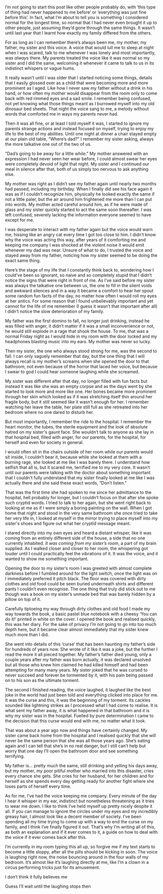 I’m not going to start this post like other people probably do, with ‘this type of thing had never happened to me before’ or ‘everything was just fine before this’. In fact, what I’m about to tell you is something I considered normal for the longest time, so normal that I had never even brought it up to other people, just assuming they’d gone through the same things. It wasn’t until last year that I learnt how exactly my family differed from the others.

For as long as I can remember there’s always been me, my mother, my father, my sister and this voice. A voice that would lull me to sleep at night when I was scared, talk to me whenever I was lonely and most importantly, was *always* there. My parents treated the voice like it was normal so my sister and I did the same, welcoming it whenever it came to talk to us in its indistinct whispers or vague hums.

It really wasn’t until I was older that I started noticing some things, details that I easily glossed over as a child that were becoming more and more prominent as I aged. Like how I never saw my father without a drink in his hand, or how often my mother would disappear from the room only to come back with red rimmed eyes and a sad smile. I remember being confused, not yet knowing what those things meant as I burrowed myself into my old dinosaur bed sheets. That night the voice sang to me, a melody without words that comforted me in ways my parents never had.

Then it was all fine, or at least I told myself it was, I started to ignore my parents strange actions and instead focused on myself, trying to enjoy my life to the best of my abilities. Until one night at dinner a chair stayed empty at our plain old table, “Where’s dad?” I remember my sister asking, always the more talkative one out of the two of us.

“Dad’s going to be away for a little while.” My mother answered with an expression I had never seen her wear before, I could almost swear her eyes were completely devoid of light that night. My sister and I continued our meal in silence after that, both of us simply too nervous to ask anything else.

My mother was right as I didn’t see my father again until nearly two months had passed, including my birthday. When I finally did see his face again it was as if I couldn’t recognize him, physically he looked exactly the same if not a little paler, but the air around him frightened me more than I can put into words. My mother acted careful around him, as if he were made of glass and my sister quickly started to act the same soon thereafter. I was left confused, severely lacking the information everyone seemed to have except for me.

I was desperate to interact with my father again but the voice would warn me, hissing like an angry cat every time I got too close to him. I didn’t know why the voice was acting this way, after years of it comforting me and keeping me company I was shocked at the violent noise it would emit whenever my dad was near. Unsure of what to do, I trusted the voice and stayed away from my father, noticing how my sister seemed to be doing the exact same thing.

Here’s the stage of my life that I constantly think back to, wondering how I could’ve been so ignorant, so naive and so completely stupid that I didn’t notice the signs that were right in front of me. As I’ve said before my sister was always the talkative one between us, the one to fill in the silent voids and awkward silences and in a way it became a comfort to hear her spout some random fun facts of the day, no matter how often I would roll my eyes at her antics. For some reason that I found unbelievably important and yet cannot for the life of me remember (I guess it wasn’t that important after all) I didn’t notice the slow deterioration of my family.

My father was the first domino to fall, no longer just drinking, instead he was filled with anger, it didn’t matter if it was a small inconvenience or not, he would still explode in a rage that shook the house. To me, that was a normal Friday night as I would hide in my room with the door locked and my headphones blasting music into my ears. My mother was never so lucky.

Then my sister, the one who always stood strong for me, was the second to fall. I can only vaguely remember that day, but the one thing that I will always recall is my mother’s screams when she opened the door to that bathroom, not even because of the horror that laced her voice, but because I swear to god I could hear someone laughing while she screamed.

My sister was different after that day, no longer filled with fun facts but instead it was like she was an empty corpse and as the days went by she started to look more and more like one. Her bones became more prominent through her skin which looked as if it was stretching itself thin around her fragile body, but it still seemed like it wasn’t enough for her. I remember watching her leave the table, her plate still full as she retreated into her bedroom where no one dared to disturb her.

But most importantly, I remember the ride to the hospital. I remember the heart monitor, the tubes, the sterile equipment and the look of absolute hatred on my sister's gaunt face. She wouldn’t talk to anyone as she lay in that hospital bed, filled with anger, for our parents, for the hospital, for herself and even for society in general.

I would often sit in the chairs outside of her room while our parents would sit inside, I couldn’t bear it, because while she looked at them with a burning rage, she looked at me like I was barely there. I understand how selfish that all is, but it scared me, terrified me to my very core. It wasn’t until our parents were talking with the doctor about something important that I couldn’t fully understand that my sister finally looked at me like I was actually there and she said these exact words, “Don’t listen.”

That was the first time she had spoken to me since her admittance to the hospital, hell probably for longer, but I couldn’t focus on that after she spoke such cryptid words. I tried to talk to her again, but she went right back to looking at me as if I were simply a boring painting on the wall. When I got home that night and stood in the very same bathroom she once tried to take her very life in, I looked at myself in the mirror trying to place myself into my sister's shoes and figure out what her cryptid message meant.

I stared directly into my own eyes and heard a distant whisper, like it was coming from an entirely different side of the house, a side that no one currently inhabited. *It was coming from my sister’s room*, a part of my brain supplied. As I walked closer and closer to her room, the whispering got louder until I could practically feel the vibrations of it. It was the voice, and it wanted to show me something important.

Opening the door to my sister’s room I was greeted with almost complete darkness before I fumbled around for the light switch, once the light was on I immediately preferred it pitch black. The floor was covered with dirty clothes and old food could be seen buried underneath shirts and different pants I couldn’t even recognise. The one thing that truly did stick out to me though was a book on my sister’s unmade bed that was barely hidden by a pillow on top of it.

Carefully tiptoeing my way through dirty clothes and old food I made my way towards the book, a basic pastel blue notebook with a cheesy ‘You can do it!’ printed in white on the cover. I opened the book and realised quickly, this was her diary. For the sake of privacy I’m not going to go into too much depth here, but it became clear almost immediately that my sister knew much more than I did.

She went into details of this ‘curse’ that has been haunting my father’s side for hundreds of years now. She wrote of it like it was a joke, but the further I read the more it all pieced together. My father’s father died young, only a couple years after my father was born actually, it was declared unsolved but all those who knew him claimed he had killed himself and had been attempting for many many years. My sister joked that he was cursed to never succeed and forever be tormented by it, with his pain being passed on to his son as the ultimate torment.

The second I finished reading, the voice laughed, it laughed like the best joke in the world had just been told and everything clicked into place for me. It was the curse and this, it was the beginning of my torment. Its cackles sounded like lightning strikes as I processed what I had come to realise. It is what sent my father away, it is what happened in that bathroom and *it* is why my sister was in the hospital. Fuelled by pure determination I came to the decision that this curse would end with me, no matter what it took.

That was about a year ago now and things have certainly changed. My sister came back home from the hospital and I realised quickly that she will never be the same person that she was all those years ago. She’s eating again and I can tell that she’s in no real danger, but I still can’t help but worry that one day I’ll open the bathroom door and see something terrifying.

My father is… pretty much the same, still drinking and yelling his days away, but my mother, my poor pitiful mother who married into this disaster, cries every chance she gets. She cries for her husband, for her children and for herself as she spends every day getting ready for another fight where she loses parts of herself every time.

As for me, I’ve had the voice keeping me company. Every minute of the day I hear it whisper in my ear, indistinct but nonetheless threatening as it tries to wear me down. I like to think I’ve held myself up pretty nicely despite it all. If you can manage to ignore the circles under my eyes and my incredibly greasy hair, I almost look like a decent member of society. I’ve been spending all my time trying to come up with a way to end the curse on my family, and I think I’ve finally figured it out. That’s why I’m writing all of this, as both an explanation and if it ever comes to it, a guide on how to deal with the voice if it ever comes back after this.

I’m currently in my room typing this all up, so forgive me if my text starts to become a little sloppy, after all the pills should be kicking in soon. The voice is laughing right now, the noise bouncing around in the four walls of my bedroom. It’s almost like it’s laughing directly at me, like I’m a clown in a circus performing tricks just for its amusement.

I don’t think it fully believes me

Guess I’ll wait until the laughing stops then